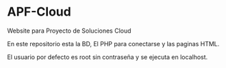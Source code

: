 # APF-Cloud
Website para Proyecto de Soluciones Cloud

En este repositorio esta la BD, El PHP para conectarse y las paginas HTML.

El usuario por defecto es root sin contraseña y se ejecuta en localhost.
